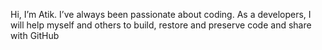 
Hi, I’m Atik. I’ve always been passionate about coding. As a developers, I will help myself and others to build, restore and preserve code and share with GitHub
